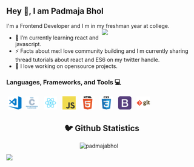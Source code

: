 ## Hey 👋, I am Padmaja Bhol
I'm a Frontend Developer and I m in my freshman year at college.
<br>
<img align="right" width="50%" src="https://user-images.githubusercontent.com/54095539/103103952-894d4980-464a-11eb-8670-5b026829077b.png">


- 🌱 I’m currently learning react and javascript.
- ⚡ Facts about me:I love community building and I m currently sharing thread tutorials about react and ES6 on my twitter handle.
- 👯 I love working on opensource projects.


### Languages, Frameworks, and Tools 💻
<p float="left">
<img style="padding:5px;" align="center" alt="C" width="35px" src="https://raw.githubusercontent.com/github/explore/80688e429a7d4ef2fca1e82350fe8e3517d3494d/topics/c/c.png">
<img style="padding:5px;" align="center" alt="ReactJs" width="35px" src="https://raw.githubusercontent.com/github/explore/80688e429a7d4ef2fca1e82350fe8e3517d3494d/topics/react/react.png"/>
<img style="padding:5px;" align="center" alt="JavaScript" width="35px" src="https://raw.githubusercontent.com/github/explore/80688e429a7d4ef2fca1e82350fe8e3517d3494d/topics/javascript/javascript.png">
<img style="padding:5px;" align="center" alt="HTML" width="35px" src="https://raw.githubusercontent.com/github/explore/80688e429a7d4ef2fca1e82350fe8e3517d3494d/topics/html/html.png">
<img style="padding:5px;" align="center" alt="CSS" width="35px" src="https://raw.githubusercontent.com/github/explore/80688e429a7d4ef2fca1e82350fe8e3517d3494d/topics/css/css.png">
<img style="padding:5px;" align="center" alt="BootStrap" width="35px" src="https://raw.githubusercontent.com/github/explore/80688e429a7d4ef2fca1e82350fe8e3517d3494d/topics/bootstrap/bootstrap.png">
<img style="padding:5px;" align="center" alt="Git" width="35px" src="https://raw.githubusercontent.com/github/explore/80688e429a7d4ef2fca1e82350fe8e3517d3494d/topics/git/git.png">
<img style="padding:5px;" align="left" alt="VS Code" width="35px" src="https://raw.githubusercontent.com/github/explore/80688e429a7d4ef2fca1e82350fe8e3517d3494d/topics/visual-studio-code/visual-studio-code.png">
  
  
<h2 align="center">🐦 Github Statistics </h2>
<p align="center">
<img src="https://github-readme-stats.vercel.app/api?username=padmajabhol&layout=compact&hide=html&theme=jolly" alt="padmajabhol" />&nbsp;&nbsp;&nbsp;&nbsp;
</p
 
  ![](https://activity-graph.herokuapp.com/graph?username=padmajabhol&theme=react-dark&hide_border=true&area=true)
	
	
<!-- ## 🤝 Connect

[![Twitter](./icons/twitter.svg)](https://twitter.com/cleop54) &nbsp;&nbsp;&nbsp;
[![LinkedIn](./icons/linkedin.svg)](https://www.linkedin.com/in/padmaja-bhol-9326941b5/) &nbsp;&nbsp;&nbsp;
[![Medium](./icons/medium.svg)](https://brpadmaja224.medium.com/) &nbsp;&nbsp;&nbsp;
[![Email](./icons/email.svg)](mailto:brpadmaja224@gmail.com) -->




  
  
  








                                                                                                                          



